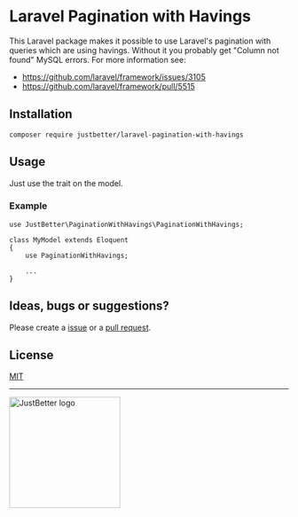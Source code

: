 # Laravel Pagination with Havings

This Laravel package makes it possible to use Laravel's pagination with queries which are using havings. Without it you probably get "Column not found" MySQL errors. For more information see:

- https://github.com/laravel/framework/issues/3105
- https://github.com/laravel/framework/pull/5515

## Installation

```
composer require justbetter/laravel-pagination-with-havings
```

## Usage

Just use the trait on the model.

### Example

```
use JustBetter\PaginationWithHavings\PaginationWithHavings;

class MyModel extends Eloquent
{
    use PaginationWithHavings;

    ...
}
```

## Ideas, bugs or suggestions?
Please create a [issue](https://github.com/justbetter/laravel-pagination-with-havings/issues) or a [pull request](https://github.com/justbetter/laravel-pagination-with-havings/pulls).

## License
[MIT](LICENSE.md)

---

<a href="https://justbetter.nl" title="JustBetter"><img src="https://raw.githubusercontent.com/justbetter/art/master/justbetter-logo.png" width="200px" alt="JustBetter logo"></a>
